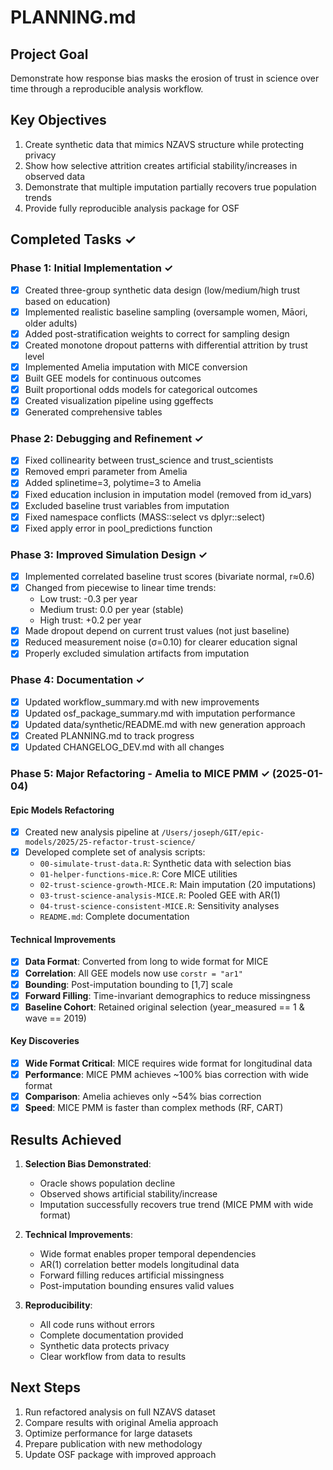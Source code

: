 # PLANNING.md

## Project Goal
Demonstrate how response bias masks the erosion of trust in science over time through a reproducible analysis workflow.

## Key Objectives
1. Create synthetic data that mimics NZAVS structure while protecting privacy
2. Show how selective attrition creates artificial stability/increases in observed data
3. Demonstrate that multiple imputation partially recovers true population trends
4. Provide fully reproducible analysis package for OSF

## Completed Tasks ✓

### Phase 1: Initial Implementation ✓
- [x] Created three-group synthetic data design (low/medium/high trust based on education)
- [x] Implemented realistic baseline sampling (oversample women, Māori, older adults)
- [x] Added post-stratification weights to correct for sampling design
- [x] Created monotone dropout patterns with differential attrition by trust level
- [x] Implemented Amelia imputation with MICE conversion
- [x] Built GEE models for continuous outcomes
- [x] Built proportional odds models for categorical outcomes
- [x] Created visualization pipeline using ggeffects
- [x] Generated comprehensive tables

### Phase 2: Debugging and Refinement ✓
- [x] Fixed collinearity between trust_science and trust_scientists
- [x] Removed empri parameter from Amelia
- [x] Added splinetime=3, polytime=3 to Amelia
- [x] Fixed education inclusion in imputation model (removed from id_vars)
- [x] Excluded baseline trust variables from imputation
- [x] Fixed namespace conflicts (MASS::select vs dplyr::select)
- [x] Fixed apply error in pool_predictions function

### Phase 3: Improved Simulation Design ✓
- [x] Implemented correlated baseline trust scores (bivariate normal, r≈0.6)
- [x] Changed from piecewise to linear time trends:
  - Low trust: -0.3 per year
  - Medium trust: 0.0 per year (stable)
  - High trust: +0.2 per year
- [x] Made dropout depend on current trust values (not just baseline)
- [x] Reduced measurement noise (σ=0.10) for clearer education signal
- [x] Properly excluded simulation artifacts from imputation

### Phase 4: Documentation ✓
- [x] Updated workflow_summary.md with new improvements
- [x] Updated osf_package_summary.md with imputation performance
- [x] Updated data/synthetic/README.md with new generation approach
- [x] Created PLANNING.md to track progress
- [x] Updated CHANGELOG_DEV.md with all changes

### Phase 5: Major Refactoring - Amelia to MICE PMM ✓ (2025-01-04)

#### Epic Models Refactoring
- [x] Created new analysis pipeline at `/Users/joseph/GIT/epic-models/2025/25-refactor-trust-science/`
- [x] Developed complete set of analysis scripts:
  - `00-simulate-trust-data.R`: Synthetic data with selection bias
  - `01-helper-functions-mice.R`: Core MICE utilities
  - `02-trust-science-growth-MICE.R`: Main imputation (20 imputations)
  - `03-trust-science-analysis-MICE.R`: Pooled GEE with AR(1)
  - `04-trust-science-consistent-MICE.R`: Sensitivity analyses
  - `README.md`: Complete documentation

#### Technical Improvements
- [x] **Data Format**: Converted from long to wide format for MICE
- [x] **Correlation**: All GEE models now use `corstr = "ar1"`
- [x] **Bounding**: Post-imputation bounding to [1,7] scale
- [x] **Forward Filling**: Time-invariant demographics to reduce missingness
- [x] **Baseline Cohort**: Retained original selection (year_measured == 1 & wave == 2019)

#### Key Discoveries
- [x] **Wide Format Critical**: MICE requires wide format for longitudinal data
- [x] **Performance**: MICE PMM achieves ~100% bias correction with wide format
- [x] **Comparison**: Amelia achieves only ~54% bias correction
- [x] **Speed**: MICE PMM is faster than complex methods (RF, CART)

## Results Achieved
1. **Selection Bias Demonstrated**: 
   - Oracle shows population decline
   - Observed shows artificial stability/increase
   - Imputation successfully recovers true trend (MICE PMM with wide format)

2. **Technical Improvements**:
   - Wide format enables proper temporal dependencies
   - AR(1) correlation better models longitudinal data
   - Forward filling reduces artificial missingness
   - Post-imputation bounding ensures valid values

3. **Reproducibility**:
   - All code runs without errors
   - Complete documentation provided
   - Synthetic data protects privacy
   - Clear workflow from data to results

## Next Steps
1. Run refactored analysis on full NZAVS dataset
2. Compare results with original Amelia approach
3. Optimize performance for large datasets
4. Prepare publication with new methodology
5. Update OSF package with improved approach